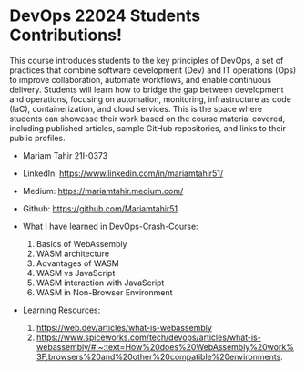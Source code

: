# DevOps 22024 Students Contributions! 

This course introduces students to the key principles of DevOps, a set of practices that combine software development (Dev) and IT operations (Ops) to improve collaboration, automate workflows, and enable continuous delivery. Students will learn how to bridge the gap between development and operations, focusing on automation, monitoring, infrastructure as code (IaC), containerization, and cloud services. This is the space where students can showcase their work based on the course material covered, including published articles, sample GitHub repositories, and links to their public profiles.

- Mariam Tahir 21I-0373
- LinkedIn: https://www.linkedin.com/in/mariamtahir51/
- Medium: https://mariamtahir.medium.com/
- Github: https://github.com/Mariamtahir51

- What I have learned in DevOps-Crash-Course:
  1) Basics of WebAssembly
  2) WASM architecture
  3) Advantages of WASM
  4) WASM vs JavaScript
  5) WASM interaction with JavaScript
  6) WASM in Non-Browser Environment
- Learning Resources:
  1) https://web.dev/articles/what-is-webassembly
  2) https://www.spiceworks.com/tech/devops/articles/what-is-webassembly/#:~:text=How%20does%20WebAssembly%20work%3F,browsers%20and%20other%20compatible%20environments.
  
  


